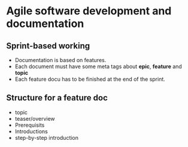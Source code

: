 # Agile software development and documentation

## Sprint-based working

* Documentation is based on features.
* Each document must have some meta tags about **epic**, **feature** and **topic**
* Each feature docu has to be finished at the end of the sprint.

## Structure for a feature doc

* topic
* teaser/overview
* Prerequisits
* Introductions
* step-by-step introduction


